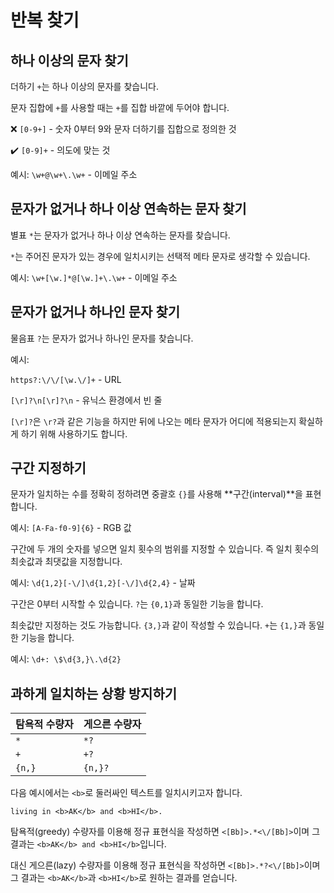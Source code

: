# 반복 찾기

## 하나 이상의 문자 찾기

더하기 `+`는 하나 이상의 문자를 찾습니다.

문자 집합에 `+`를 사용할 때는 `+`를 집합 바깥에 두어야 합니다.

❌ `[0-9+]` - 숫자 0부터 9와 문자 더하기를 집합으로 정의한 것

:heavy_check_mark: `[0-9]+` - 의도에 맞는 것

예시: `\w+@\w+\.\w+` - 이메일 주소

## 문자가 없거나 하나 이상 연속하는 문자 찾기

별표 `*`는 문자가 없거나 하나 이상 연속하는 문자를 찾습니다.

`*`는 주어진 문자가 있는 경우에 일치시키는 선택적 메타 문자로 생각할 수 있습니다.

예시: `\w+[\w.]*@[\w.]+\.\w+` - 이메일 주소

## 문자가 없거나 하나인 문자 찾기

물음표 `?`는 문자가 없거나 하나인 문자를 찾습니다.

예시:

`https?:\/\/[\w.\/]+` - URL

`[\r]?\n[\r]?\n` - 유닉스 환경에서 빈 줄

`[\r]?`은 `\r?`과 같은 기능을 하지만 뒤에 나오는 메타 문자가 어디에 적용되는지 확실하게 하기 위해 사용하기도 합니다.

## 구간 지정하기

문자가 일치하는 수를 정확히 정하려면 중괄호 `{}`를 사용해 **구간(interval)**을 표현합니다.

예시: `[A-Fa-f0-9]{6}` - RGB 값

구간에 두 개의 숫자를 넣으면 일치 횟수의 범위를 지정할 수 있습니다. 즉 일치 횟수의 최솟값과 최댓값을 지정합니다.

예시: `\d{1,2}[-\/]\d{1,2}[-\/]\d{2,4}` - 날짜

구간은 0부터 시작할 수 있습니다. `?`는 `{0,1}`과 동일한 기능을 합니다.

최솟값만 지정하는 것도 가능합니다. `{3,}`과 같이 작성할 수 있습니다. `+`는 `{1,}`과 동일한 기능을 합니다.

예시: `\d+: \$\d{3,}\.\d{2}`

## 과하게 일치하는 상황 방지하기

| 탐욕적 수량자 | 게으른 수량자 |
| ------------- | ------------- |
| `*`           | `*?`          |
| `+`           | `+?`          |
| `{n,}`        | `{n,}?`       |

다음 예시에서는 `<b>`로 둘러싸인 텍스트를 일치시키고자 합니다.

```
living in <b>AK</b> and <b>HI</b>.
```

탐욕적(greedy) 수량자를 이용해 정규 표현식을 작성하면 `<[Bb]>.*<\/[Bb]>`이며 그 결과는 `<b>AK</b> and <b>HI</b>`입니다.

대신 게으른(lazy) 수량자를 이용해 정규 표현식을 작성하면 `<[Bb]>.*?<\/[Bb]>`이며 그 결과는 `<b>AK</b>`과 `<b>HI</b>`로 원하는 결과를 얻습니다.